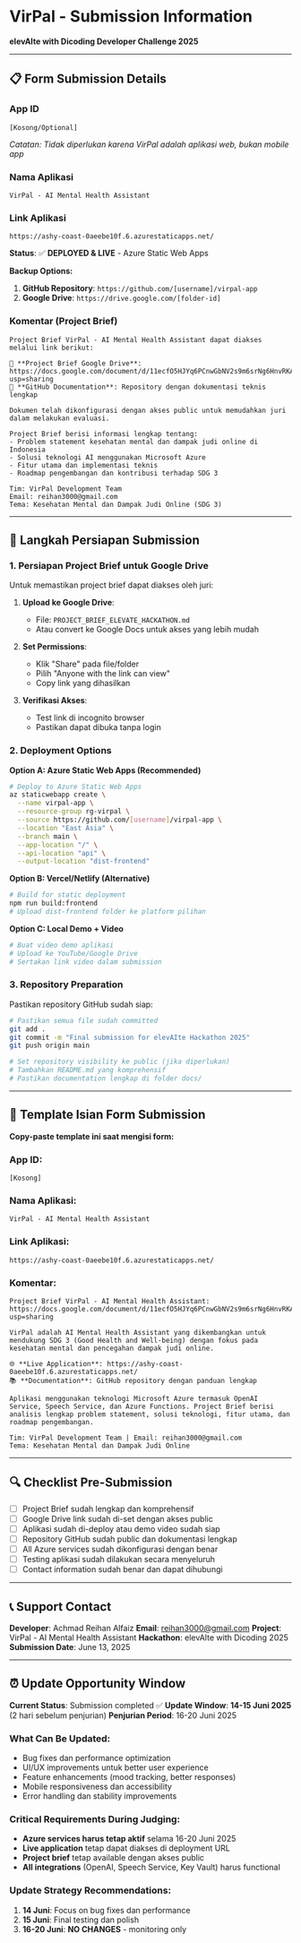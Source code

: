 # VirPal - Submission Information

**elevAIte with Dicoding Developer Challenge 2025**

---

## 📋 Form Submission Details

### **App ID**

```
[Kosong/Optional]
```

_Catatan: Tidak diperlukan karena VirPal adalah aplikasi web, bukan mobile app_

### **Nama Aplikasi**

```
VirPal - AI Mental Health Assistant
```

### **Link Aplikasi**

```
https://ashy-coast-0aeebe10f.6.azurestaticapps.net/
```

**Status**: ✅ **DEPLOYED & LIVE** - Azure Static Web Apps

**Backup Options:**

1. **GitHub Repository**: `https://github.com/[username]/virpal-app`
2. **Google Drive**: `https://drive.google.com/[folder-id]`

### **Komentar (Project Brief)**

```
Project Brief VirPal - AI Mental Health Assistant dapat diakses melalui link berikut:

📄 **Project Brief Google Drive**: https://docs.google.com/document/d/11ecfO5HJYq6PCnwGbNV2s9m6srNg6HnvRKA5Qwbungg/edit?usp=sharing
🔗 **GitHub Documentation**: Repository dengan dokumentasi teknis lengkap

Dokumen telah dikonfigurasi dengan akses public untuk memudahkan juri dalam melakukan evaluasi.

Project Brief berisi informasi lengkap tentang:
- Problem statement kesehatan mental dan dampak judi online di Indonesia
- Solusi teknologi AI menggunakan Microsoft Azure
- Fitur utama dan implementasi teknis
- Roadmap pengembangan dan kontribusi terhadap SDG 3

Tim: VirPal Development Team
Email: reihan3000@gmail.com
Tema: Kesehatan Mental dan Dampak Judi Online (SDG 3)
```

---

## 🚀 Langkah Persiapan Submission

### **1. Persiapan Project Brief untuk Google Drive**

Untuk memastikan project brief dapat diakses oleh juri:

1. **Upload ke Google Drive**:

   - File: `PROJECT_BRIEF_ELEVATE_HACKATHON.md`
   - Atau convert ke Google Docs untuk akses yang lebih mudah

2. **Set Permissions**:

   - Klik "Share" pada file/folder
   - Pilih "Anyone with the link can view"
   - Copy link yang dihasilkan

3. **Verifikasi Akses**:
   - Test link di incognito browser
   - Pastikan dapat dibuka tanpa login

### **2. Deployment Options**

**Option A: Azure Static Web Apps (Recommended)**

```bash
# Deploy to Azure Static Web Apps
az staticwebapp create \
  --name virpal-app \
  --resource-group rg-virpal \
  --source https://github.com/[username]/virpal-app \
  --location "East Asia" \
  --branch main \
  --app-location "/" \
  --api-location "api" \
  --output-location "dist-frontend"
```

**Option B: Vercel/Netlify (Alternative)**

```bash
# Build for static deployment
npm run build:frontend
# Upload dist-frontend folder ke platform pilihan
```

**Option C: Local Demo + Video**

```bash
# Buat video demo aplikasi
# Upload ke YouTube/Google Drive
# Sertakan link video dalam submission
```

### **3. Repository Preparation**

Pastikan repository GitHub sudah siap:

```bash
# Pastikan semua file sudah committed
git add .
git commit -m "Final submission for elevAIte Hackathon 2025"
git push origin main

# Set repository visibility ke public (jika diperlukan)
# Tambahkan README.md yang komprehensif
# Pastikan documentation lengkap di folder docs/
```

---

## 📝 Template Isian Form Submission

**Copy-paste template ini saat mengisi form:**

### **App ID**:

```
[Kosong]
```

### **Nama Aplikasi**:

```
VirPal - AI Mental Health Assistant
```

### **Link Aplikasi**:

```
https://ashy-coast-0aeebe10f.6.azurestaticapps.net/
```

### **Komentar**:

```
Project Brief VirPal - AI Mental Health Assistant: https://docs.google.com/document/d/11ecfO5HJYq6PCnwGbNV2s9m6srNg6HnvRKA5Qwbungg/edit?usp=sharing

VirPal adalah AI Mental Health Assistant yang dikembangkan untuk mendukung SDG 3 (Good Health and Well-being) dengan fokus pada kesehatan mental dan pencegahan dampak judi online.

🌐 **Live Application**: https://ashy-coast-0aeebe10f.6.azurestaticapps.net/
📚 **Documentation**: GitHub repository dengan panduan lengkap

Aplikasi menggunakan teknologi Microsoft Azure termasuk OpenAI Service, Speech Service, dan Azure Functions. Project Brief berisi analisis lengkap problem statement, solusi teknologi, fitur utama, dan roadmap pengembangan.

Tim: VirPal Development Team | Email: reihan3000@gmail.com
Tema: Kesehatan Mental dan Dampak Judi Online
```

---

## 🔍 Checklist Pre-Submission

- [ ] Project Brief sudah lengkap dan komprehensif
- [ ] Google Drive link sudah di-set dengan akses public
- [ ] Aplikasi sudah di-deploy atau demo video sudah siap
- [ ] Repository GitHub sudah public dan dokumentasi lengkap
- [ ] All Azure services sudah dikonfigurasi dengan benar
- [ ] Testing aplikasi sudah dilakukan secara menyeluruh
- [ ] Contact information sudah benar dan dapat dihubungi

---

## 📞 Support Contact

**Developer**: Achmad Reihan Alfaiz
**Email**: reihan3000@gmail.com
**Project**: VirPal - AI Mental Health Assistant
**Hackathon**: elevAIte with Dicoding 2025
**Submission Date**: June 13, 2025

---

## ⏰ **Update Opportunity Window**

**Current Status**: Submission completed ✅
**Update Window**: **14-15 Juni 2025** (2 hari sebelum penjurian)
**Penjurian Period**: 16-20 Juni 2025

### **What Can Be Updated:**

- Bug fixes dan performance optimization
- UI/UX improvements untuk better user experience
- Feature enhancements (mood tracking, better responses)
- Mobile responsiveness dan accessibility
- Error handling dan stability improvements

### **Critical Requirements During Judging:**

- **Azure services harus tetap aktif** selama 16-20 Juni 2025
- **Live application** tetap dapat diakses di deployment URL
- **Project brief** tetap available dengan akses public
- **All integrations** (OpenAI, Speech Service, Key Vault) harus functional

### **Update Strategy Recommendations:**

1. **14 Juni**: Focus on bug fixes dan performance
2. **15 Juni**: Final testing dan polish
3. **16-20 Juni**: **NO CHANGES** - monitoring only
